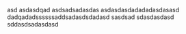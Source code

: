 asd
asdasdqad
asdsadsadasdas
asdasdasdadadadasdasasd
dadqadadssssssaddsadasdsdadasd
sasdsad
sdasdasdasd
sddasdsadasdasd
